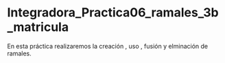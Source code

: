 # Integradora_Practica06_ramales_3b_matricula

En esta práctica realizaremos la creación , uso , fusión y elminación de ramales.
